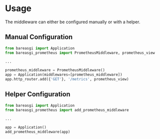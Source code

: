 # Usage

The middleware can either be configured manually or with a helper.

## Manual Configuration

```python
from bareasgi import Application
from bareasgi_prometheus import PrometheusMiddleware, prometheus_view

...

prometheus_middleware = PrometheusMiddleware()
app = Application(middlewares=[prometheus_middleware])
app.http_router.add({'GET'}, '/metrics', prometheus_view)
```


## Helper Configuration

```python
from bareasgi import Application
from bareasgi_prometheus import add_prometheus_middleware

...

app = Application()
add_prometheus_middleware(app)
```
